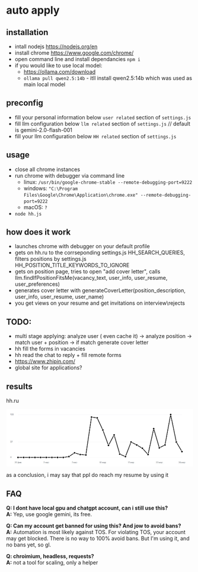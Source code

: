 # auto apply

## installation
- intall nodejs https://nodejs.org/en
- install chrome https://www.google.com/chrome/
- open command line and install dependancies `npm i`
- if you would like to use local model:
  - https://ollama.com/download
  - `ollama pull qwen2.5:14b` - itll install qwen2.5:14b which was used as main local model

## preconfig
- fill your personal information below `user related` section of `settings.js`
- fill llm configuration below `llm related` section of `settings.js` // default is gemini-2.0-flash-001
- fill your llm configuration below `HH related` section of `settings.js`

## usage
- close all chrome instances
- run chrome with debugger via command line
  - linux: `/usr/bin/google-chrome-stable --remote-debugging-port=9222`
  - windows: `"C:\Program Files\Google\Chrome\Application\chrome.exe" --remote-debugging-port=9222`
  - macOS: `?`
- `node hh.js`

## how does it work
- launches chrome with debugger on your default profile
- gets on hh.ru to the corrseponding settings.js HH_SEARCH_QUERIES, filters positions by settings.js HH_POSITION_TITLE_KEYWORDS_TO_IGNORE
- gets on position page, tries to open "add cover letter", calls llm.findIfPositionFitsMe(vacancy_text, user_info, user_resume, user_preferences)
- generates cover letter with generateCoverLetter(position_description, user_info, user_resume, user_name)
- you get views on your resume and get invitations on interview\rejects


## TODO:
- multi stage applying: analyze user ( even cache it) -> analyze position -> match user + position -> if match generate cover letter
- hh fill the forms in vacancies
- hh read the chat to reply + fill remote forms
- https://www.zhipin.com/
- global site for applications?


## results
hh.ru
<p align="center"><img src='results/apply_3.jpg' align="center"  ></p>

as a conclusion, i may say that ppl do reach my resume by using it

## FAQ
**Q: I dont have local gpu and chatgpt account, can i still use this?**  
**A:** Yep, use google gemini, its free.

**Q: Can my account get banned for using this? And jow to avoid bans?**  
**A:** Automation is most likely against TOS. For violating TOS, your account may get blocked. There is no way to 100% avoid bans. But I'm using it, and no bans yet, so gl. 

**Q: chroimium, headless, requests?**  
**A:** not a tool for scaling, only a helper
